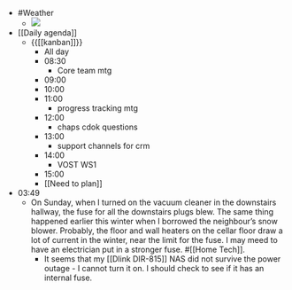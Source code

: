 - #Weather
    - ![](https://firebasestorage.googleapis.com/v0/b/firescript-577a2.appspot.com/o/imgs%2Fapp%2FDavidsroam%2FjEwkGijzBa.png?alt=media&token=360432ce-153b-4753-b9e1-ea20eedea830)
- [[Daily agenda]]
    - {{[[kanban]]}}
        - All day
        - 08:30
            - Core team mtg
        - 09:00
        - 10:00
        - 11:00
            - progress tracking mtg
        - 12:00
            - chaps cdok questions
        - 13:00
            - support channels for crm
        - 14:00
            - VOST WS1
        - 15:00
        - [[Need to plan]]
- 03:49
    - On Sunday, when I turned on the vacuum cleaner in the downstairs hallway, the fuse for all the downstairs plugs blew. The same thing happened earlier this winter when I borrowed the neighbour’s snow blower. Probably, the floor and wall heaters on the cellar floor draw a lot of current in the winter, near the limit for the fuse. I may meed to have an electrician put in a stronger fuse. #[[Home Tech]].
        - It seems that my [[Dlink DIR-815]] NAS did not survive the power outage - I cannot turn it on. I should check to see if it has an internal fuse.
